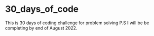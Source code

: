 # 30_days_of_code
This is 30 days of coding challenge for problem solving
P.S I will be be completing by end of August 2022.
